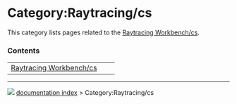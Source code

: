 # Category:Raytracing/cs
This category lists pages related to the [Raytracing Workbench/cs](Raytracing_Workbench/cs.md).

### Contents

|     |     |     |
| --- | --- | --- |
| [Raytracing Workbench/cs](Raytracing_Workbench/cs.md) |



---
![](images/Button_right.svg) [documentation index](../README.md) > Category:Raytracing/cs

